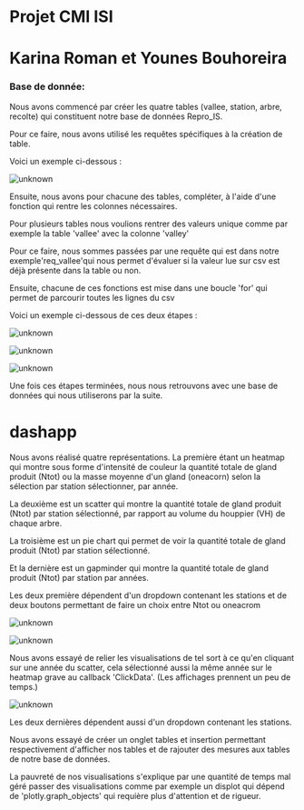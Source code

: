 
# Projet CMI ISI 

# Karina Roman et Younes Bouhoreira

### Base de donnée:

Nous avons commencé par créer les quatre tables (vallee, station, arbre, recolte) qui constituent notre base de données Repro_IS.

Pour ce faire, nous avons utilisé les requêtes spécifiques à la création de table.

Voici un exemple ci-dessous :

![unknown](https://user-images.githubusercontent.com/99172326/169158943-f6f333e0-d029-4c02-9926-30d8ad4dae39.png)

Ensuite, nous avons pour chacune des tables, compléter, à l'aide d'une fonction qui rentre les colonnes nécessaires.

Pour plusieurs tables nous voulions rentrer des valeurs unique comme par exemple la table 'vallee' avec la colonne 'valley'

Pour ce faire, nous sommes passées par une requête qui est dans notre exemple'req_vallee'qui nous permet d'évaluer si la valeur lue sur csv est déjà présente dans la table ou non.

Ensuite, chacune de ces fonctions est mise dans une boucle 'for' qui permet de parcourir toutes les lignes du csv

Voici un exemple ci-dessous de ces deux étapes :

![unknown](https://user-images.githubusercontent.com/99172326/169159043-6815bdcb-3ac3-4024-8b32-bfabea4f9cc3.png)

![unknown](https://user-images.githubusercontent.com/99172326/169159137-8bba415f-1335-49b4-82eb-21a6d160c8ac.png)

![unknown](https://user-images.githubusercontent.com/99172326/169159366-1d54f270-1851-4be4-bfa6-60f848ee25c0.png)

Une fois ces étapes terminées, nous nous retrouvons avec une base de données qui nous utiliserons par la suite.

# dashapp

Nous avons réalisé quatre représentations. La première étant un heatmap qui montre sous forme d'intensité de couleur la quantité totale de gland produit (Ntot) ou la masse moyenne d'un gland (oneacorn) selon la sélection par station sélectionner, par année.


La deuxième est un scatter qui montre la quantité totale de gland produit (Ntot) par station sélectionné, par rapport au volume du houppier (VH) de chaque arbre.


La troisième est un pie chart qui permet de voir la quantité totale de gland produit (Ntot) par station sélectionné.

Et la dernière est un gapminder qui montre la quantité totale de gland produit (Ntot) par station par années.


Les deux première dépendent d'un dropdown contenant les stations et de deux boutons permettant de faire un choix entre Ntot ou oneacrom

![unknown](https://user-images.githubusercontent.com/99172326/169162826-56d19694-a1f5-4b8b-836c-643fb11384ce.png)

![unknown](https://user-images.githubusercontent.com/99172326/169162086-8497ca0a-163c-48a3-a7db-22402dc90009.png)

Nous avons essayé de relier les visualisations de tel sort à ce qu'en cliquant sur une année du scatter, cela sélectionné aussi la même année sur le heatmap grave au callback 'ClickData'. (Les affichages prennent un peu de temps.)

![unknown](https://user-images.githubusercontent.com/99172326/169162927-4adeb75a-2d25-4ac7-9b79-0d3a9d9329fd.png)

Les deux dernières dépendent aussi d'un dropdown contenant les stations.

Nous avons essayé de créer un onglet tables et insertion permettant respectivement d'afficher nos tables et de rajouter des mesures aux tables de notre base de données.

La pauvreté de nos visualisations s'explique par une quantité de temps mal géré passer des visualisations comme par exemple un displot qui dépend de 'plotly.graph_objects' qui requière plus d'attention et de rigueur.

